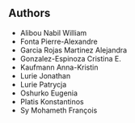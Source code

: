 Authors
-------

* Alibou Nabil William
* Fonta Pierre-Alexandre
* Garcia Rojas Martinez Alejandra
* Gonzalez-Espinoza Cristina E.
* Kaufmann Anna-Kristin
* Lurie Jonathan
* Lurie Patrycja
* Oshurko Eugenia
* Platis Konstantinos
* Sy Mohameth François
